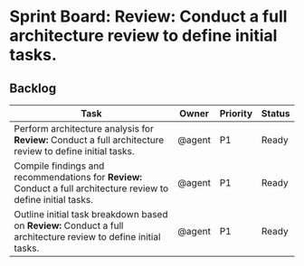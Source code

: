# Sprint Board: **Review:** Conduct a full architecture review to define initial tasks.

## Backlog
| Task | Owner | Priority | Status |
| --- | --- | --- | --- |
| Perform architecture analysis for **Review:** Conduct a full architecture review to define initial tasks. | @agent | P1 | Ready |
| Compile findings and recommendations for **Review:** Conduct a full architecture review to define initial tasks. | @agent | P1 | Ready |
| Outline initial task breakdown based on **Review:** Conduct a full architecture review to define initial tasks. | @agent | P1 | Ready |
